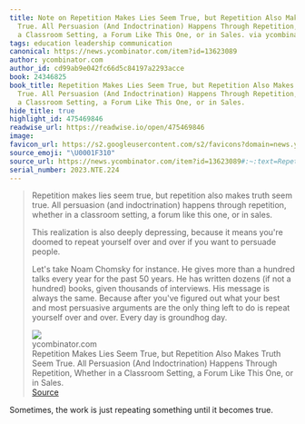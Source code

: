```yaml
---
title: Note on Repetition Makes Lies Seem True, but Repetition Also Makes Truth Seem
  True. All Persuasion (And Indoctrination) Happens Through Repetition, Whether in
  a Classroom Setting, a Forum Like This One, or in Sales. via ycombinator.com
tags: education leadership communication
canonical: https://news.ycombinator.com/item?id=13623089
author: ycombinator.com
author_id: cd99ab9e042fc66d5c84197a2293acce
book: 24346825
book_title: Repetition Makes Lies Seem True, but Repetition Also Makes Truth Seem
  True. All Persuasion (And Indoctrination) Happens Through Repetition, Whether in
  a Classroom Setting, a Forum Like This One, or in Sales.
hide_title: true
highlight_id: 475469846
readwise_url: https://readwise.io/open/475469846
image:
favicon_url: https://s2.googleusercontent.com/s2/favicons?domain=news.ycombinator.com
source_emoji: "\U0001F310"
source_url: https://news.ycombinator.com/item?id=13623089#:~:text=Repetition%20makes%20lies,is%20groundhog%20day.
serial_number: 2023.NTE.224
---
```

> Repetition makes lies seem true, but repetition also makes truth seem true. All persuasion (and indoctrination) happens through repetition, whether in a classroom setting, a forum like this one, or in sales.
> 
> This realization is also deeply depressing, because it means you're doomed to repeat yourself over and over if you want to persuade people.
> 
> Let's take Noam Chomsky for instance. He gives more than a hundred talks every year for the past 50 years. He has written dozens (if not a hundred) books, given thousands of interviews. His message is always the same. Because after you've figured out what your best and most persuasive arguments are the only thing left to do is repeat yourself over and over. Every day is groundhog day.
> <div class="quoteback-footer"><div class="quoteback-avatar"><img class="mini-favicon" src="https://s2.googleusercontent.com/s2/favicons?domain=news.ycombinator.com"></div><div class="quoteback-metadata"><div class="metadata-inner"><span style="display:none">FROM:</span><div aria-label="ycombinator.com" class="quoteback-author"> ycombinator.com</div><div aria-label="Repetition Makes Lies Seem True, but Repetition Also Makes Truth Seem True. All Persuasion (And Indoctrination) Happens Through Repetition, Whether in a Classroom Setting, a Forum Like This One, or in Sales." class="quoteback-title"> Repetition Makes Lies Seem True, but Repetition Also Makes Truth Seem True. All Persuasion (And Indoctrination) Happens Through Repetition, Whether in a Classroom Setting, a Forum Like This One, or in Sales.</div></div></div><div class="quoteback-backlink"><a target="_blank" aria-label="go to the full text of this quotation" rel="noopener" href="https://news.ycombinator.com/item?id=13623089#:~:text=Repetition%20makes%20lies,is%20groundhog%20day." class="quoteback-arrow"> Source</a></div></div>

Sometimes, the work is just repeating something until it becomes true.